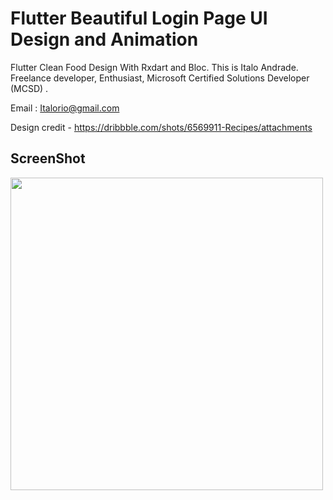 # Flutter Beautiful Login Page UI Design and Animation

Flutter Clean Food Design  With Rxdart and Bloc.
This is Italo Andrade. Freelance developer, Enthusiast,  Microsoft Certified Solutions Developer (MCSD) . 

Email : Italorio@gmail.com

Design credit - https://dribbble.com/shots/6569911-Recipes/attachments


## ScreenShot

<img src="https://stockflutter-youtube.s3.amazonaws.com/image.png" height="500em" />


